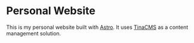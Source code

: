 # Personal Website
This is my personal website built with [Astro](https://astro.build/). It uses [TinaCMS](https://tina.io/) as a content management solution.

